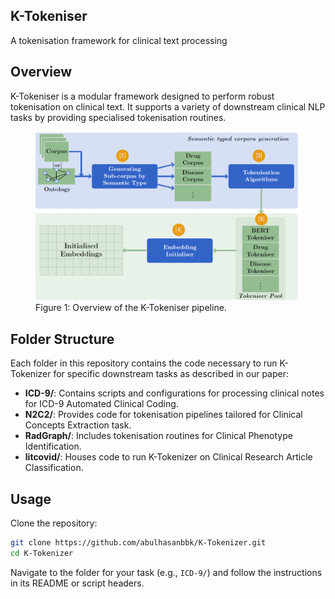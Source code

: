 ## K-Tokeniser

A tokenisation framework for clinical text processing

## Overview

K-Tokeniser is a modular framework designed to perform robust tokenisation on clinical text. It supports a variety of downstream clinical NLP tasks by providing specialised tokenisation routines.
<figure>
  <img src="k-tokensier-framework.png" alt="Overview of the K-Tokeniser pipeline">
  <figcaption>Figure 1: Overview of the K-Tokeniser pipeline.</figcaption>
</figure>

## Folder Structure

Each folder in this repository contains the code necessary to run K-Tokenizer for specific downstream tasks as described in our paper:

* **ICD-9/**: Contains scripts and configurations for processing clinical notes for ICD-9 Automated Clinical Coding.
* **N2C2/**: Provides code for tokenisation pipelines tailored for Clinical Concepts Extraction task.
* **RadGraph/**: Includes tokenisation routines for Clinical Phenotype Identification.
* **litcovid/**: Houses code to run K-Tokenizer on Clinical Research Article Classification.

## Usage

Clone the repository:

```bash
git clone https://github.com/abulhasanbbk/K-Tokenizer.git
cd K-Tokenizer
```

Navigate to the folder for your task (e.g., `ICD-9/`) and follow the instructions in its README or script headers.

